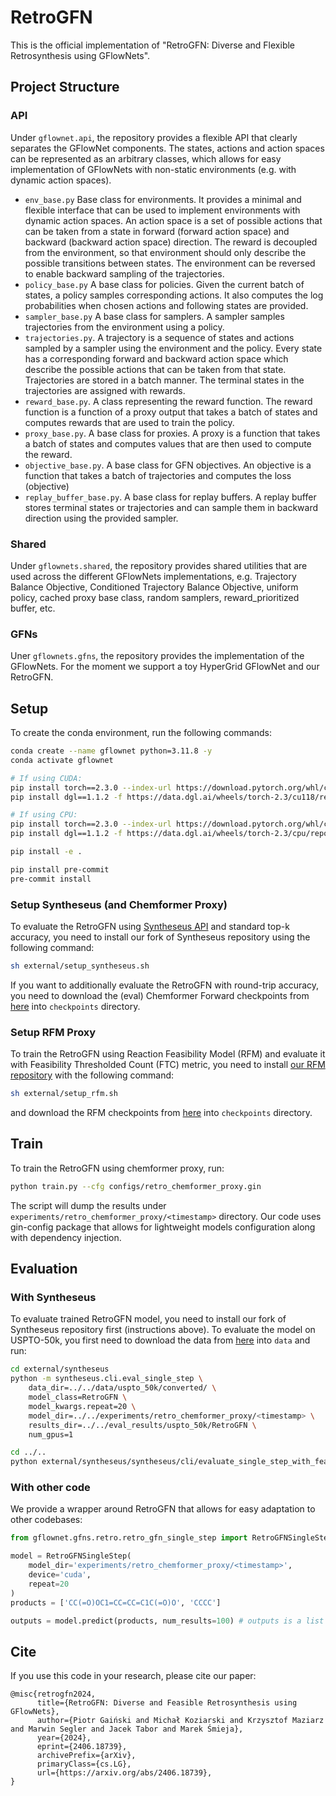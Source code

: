 # RetroGFN

This is the official implementation of "RetroGFN: Diverse and Flexible Retrosynthesis using GFlowNets".

## Project Structure

### API

Under `gflownet.api`, the repository provides a flexible API that clearly separates the GFlowNet components. The states, actions and action spaces can be represented as an arbitrary classes, which allows for easy implementation of GFlowNets with non-static environments (e.g. with dynamic action spaces).

- `env_base.py` Base class for environments. It provides a minimal and flexible interface that can be used to implement environments with dynamic action spaces. An action space is a set of possible actions that can be taken from a state in forward (forward action space) and backward (backward action space) direction. The reward is decoupled from the environment, so that environment should only describe the possible transitions between states. The environment can be reversed to enable backward sampling of the trajectories.
- `policy_base.py` A base class for policies. Given the current batch of states, a policy samples corresponding actions. It also computes the log probabilities when chosen actions and following states are provided.
- `sampler_base.py` A base class for samplers. A sampler samples trajectories from the environment using a policy.
- `trajectories.py`. A trajectory is a sequence of states and actions sampled by a sampler using the environment and the policy. Every state has a corresponding forward and backward action space which describe the possible actions that can be taken from that state. Trajectories are stored in a batch manner. The terminal states in the trajectories are assigned with rewards.
- `reward_base.py`. A class representing the reward function. The reward function is a function of a proxy output that takes a batch of states and computes rewards that are used to train the policy.
- `proxy_base.py`. A base class for proxies. A proxy is a function that takes a batch of states and computes values that are then used to compute the reward.
- `objective_base.py`. A base class for GFN objectives. An objective is a function that takes a batch of trajectories and computes the loss (objective)
- `replay_buffer_base.py`. A base class for replay buffers. A replay buffer stores terminal states or trajectories and can sample them
in backward direction using the provided sampler.

### Shared
Under `gflownets.shared`, the repository provides shared utilities that are used across the different GFlowNets implementations, e.g. Trajectory Balance Objective, Conditioned Trajectory Balance Objective, uniform policy, cached proxy base class, random samplers, reward_prioritized buffer, etc.

### GFNs
Uner `gflownets.gfns`, the repository provides the implementation of the GFlowNets. For the moment we support a toy HyperGrid GFlowNet and our RetroGFN.

## Setup
To create the conda environment, run the following commands:
```bash
conda create --name gflownet python=3.11.8 -y
conda activate gflownet

# If using CUDA:
pip install torch==2.3.0 --index-url https://download.pytorch.org/whl/cu118
pip install dgl==1.1.2 -f https://data.dgl.ai/wheels/torch-2.3/cu118/repo.html

# If using CPU:
pip install torch==2.3.0 --index-url https://download.pytorch.org/whl/cpu
pip install dgl==1.1.2 -f https://data.dgl.ai/wheels/torch-2.3/cpu/repo.html

pip install -e .

pip install pre-commit
pre-commit install
```

### Setup Syntheseus (and Chemformer Proxy)
To evaluate the RetroGFN using [Syntheseus API](https://github.com/microsoft/syntheseus) and standard top-k accuracy, you need to install our fork of Syntheseus repository using the following command:
```sh
sh external/setup_syntheseus.sh
```
If you want to additionally evaluate the RetroGFN with round-trip accuracy, you need to download the (eval) Chemformer Forward checkpoints from [here](https://ujchmura-my.sharepoint.com/:f:/g/personal/piotr_gainski_doctoral_uj_edu_pl/EuN67EdWZ6JCs7bkhV0zJCUBRhH-tO7nNrHNSjBzdJuXVg?e=b3sgcs) into `checkpoints` directory.

### Setup RFM Proxy
To train the RetroGFN using Reaction Feasibility Model (RFM) and evaluate it with Feasibility Thresholded Count (FTC) metric, you need to install [our RFM repository](https://github.com/panpiort8/ReactionFeasibilityModel/) with the following command:
````sh
sh external/setup_rfm.sh
````
and download the RFM checkpoints from [here](https://ujchmura-my.sharepoint.com/:f:/g/personal/piotr_gainski_doctoral_uj_edu_pl/EhHNt1xE009Eh6YI6z8b9KUBT6-2C-lsOTX5I0EWLk4lnw?e=9cPzl5) into `checkpoints` directory.


## Train
To train the RetroGFN using chemformer proxy, run:
```sh
python train.py --cfg configs/retro_chemformer_proxy.gin
```
The script will dump the results under `experiments/retro_chemformer_proxy/<timestamp>` directory. Our code uses gin-config package that allows for lightweight models configuration along with dependency injection.

## Evaluation
### With Syntheseus
To evaluate trained RetroGFN model, you need to install our fork of Syntheseus repository first (instructions above). To evaluate the model on USPTO-50k, you first need to download the data from [here](https://ujchmura-my.sharepoint.com/:f:/g/personal/piotr_gainski_doctoral_uj_edu_pl/EofVnAjcT0VGjGgHq3MmWZwBttkLM7rEU3ZyPqmRc5B5iw?e=ERBxLq) into `data` and run:
```sh
cd external/syntheseus
python -m syntheseus.cli.eval_single_step \
    data_dir=../../data/uspto_50k/converted/ \
    model_class=RetroGFN \
    model_kwargs.repeat=20 \
    model_dir=../../experiments/retro_chemformer_proxy/<timestamp> \
    results_dir=../../eval_results/uspto_50k/RetroGFN \
    num_gpus=1

cd ../..
python external/syntheseus/syntheseus/cli/evaluate_single_step_with_feasibility.py --device <device> --results_dir eval_results/uspto_50k/RetroGFN
```

### With other code
We provide a wrapper around RetroGFN that allows for easy adaptation to other codebases:
```python
from gflownet.gfns.retro.retro_gfn_single_step import RetroGFNSingleStep

model = RetroGFNSingleStep(
    model_dir='experiments/retro_chemformer_proxy/<timestamp>',
    device='cuda',
    repeat=20
)
products = ['CC(=O)OC1=CC=CC=C1C(=O)O', 'CCCC']

outputs = model.predict(products, num_results=100) # outputs is a list of lists of SMILES
```

## Cite
If you use this code in your research, please cite our paper:
```
@misc{retrogfn2024,
      title={RetroGFN: Diverse and Feasible Retrosynthesis using GFlowNets},
      author={Piotr Gaiński and Michał Koziarski and Krzysztof Maziarz and Marwin Segler and Jacek Tabor and Marek Śmieja},
      year={2024},
      eprint={2406.18739},
      archivePrefix={arXiv},
      primaryClass={cs.LG},
      url={https://arxiv.org/abs/2406.18739},
}
```
